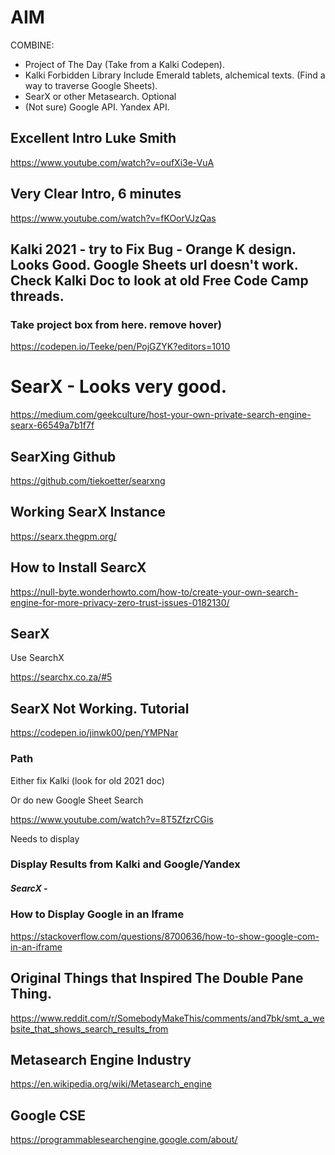 # AIM

COMBINE: 

- Project of The Day (Take from a Kalki Codepen). 
- Kalki Forbidden Library Include Emerald tablets, alchemical texts. (Find a way to traverse Google Sheets). 
- SearX or other Metasearch.
Optional 
- (Not sure) Google API. Yandex API. 

## Excellent Intro Luke Smith

https://www.youtube.com/watch?v=oufXi3e-VuA

## Very Clear Intro, 6 minutes

https://www.youtube.com/watch?v=fKOorVJzQas

## Kalki 2021 - try to Fix Bug - Orange K design. Looks Good. Google Sheets url doesn't work. Check Kalki Doc to look at old Free Code Camp threads. 

### Take project box from here. remove hover)

https://codepen.io/Teeke/pen/PojGZYK?editors=1010

# SearX - Looks very good. 

https://medium.com/geekculture/host-your-own-private-search-engine-searx-66549a7b1f7f



## SearXing Github

https://github.com/tiekoetter/searxng

## Working SearX Instance

https://searx.thegpm.org/

## How to Install SearcX 

https://null-byte.wonderhowto.com/how-to/create-your-own-search-engine-for-more-privacy-zero-trust-issues-0182130/

## SearX

Use SearchX

https://searchx.co.za/#5

## SearX Not Working. Tutorial

https://codepen.io/jinwk00/pen/YMPNar

### Path

Either fix Kalki (look for old 2021 doc)

Or do new Google Sheet Search

https://www.youtube.com/watch?v=8T5ZfzrCGis

Needs to display

### Display Results from Kalki and Google/Yandex

##### SearcX - 

### How to Display Google in an Iframe

https://stackoverflow.com/questions/8700636/how-to-show-google-com-in-an-iframe

## Original Things that Inspired The Double Pane Thing.

https://www.reddit.com/r/SomebodyMakeThis/comments/and7bk/smt_a_website_that_shows_search_results_from

## Metasearch Engine Industry

https://en.wikipedia.org/wiki/Metasearch_engine

## Google CSE

https://programmablesearchengine.google.com/about/
